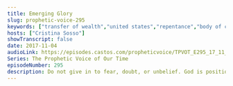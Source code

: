 ```yaml
---
title: Emerging Glory
slug: prophetic-voice-295
keywords: ["transfer of wealth","united states","repentance","body of christ","kingdom of god","yokes"]
hosts: ["Cristina Sosso"]
showTranscript: false
date: 2017-11-04
audioLink: https://episodes.castos.com/propheticvoice/TPVOT_E295_17_11_04-05_Emerging_Glory.mp3
Series: The Prophetic Voice of Our Time
episodeNumber: 295
description: Do not give in to fear, doubt, or unbelief. God is positioning the Body of Christ to where it should be.
---
```

